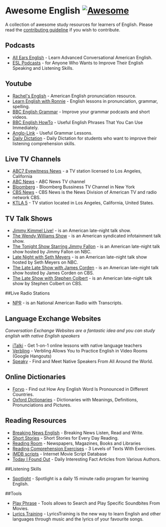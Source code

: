 # Awesome English [![Awesome](https://cdn.rawgit.com/sindresorhus/awesome/d7305f38d29fed78fa85652e3a63e154dd8e8829/media/badge.svg)](https://github.com/sindresorhus/awesome)
A collection of awesome study resources for learners of English. Please read the [contributing guideline](contributing.md) if you wish to contribute.

## Podcasts

* [All Ears English](http://allearsenglish.com/) - Learn Advanced Conversational American English.
* [ESL Podcasts](https://www.eslpod.com/) - for Anyone Who Wants to Improve Their English Speaking and Listening Skills.

## Youtube

* [Rachel's English](https://www.youtube.com/user/rachelsenglish) - American English pronunciation resource.
* [Learn English with Ronnie](https://www.youtube.com/user/EnglishLessons4U) - English lessons in pronunciation, grammar, spelling.
* [BBC English Grammar](https://www.youtube.com/playlist?list=PLcetZ6gSk96_zHuVg6Ecy2F7j4Aq4valQ) - Improve your grammar podcasts and short videos.
* [BBC English HowTo](https://www.youtube.com/playlist?list=PLcetZ6gSk9692RVJgFx4JXwFG4mWK0XGj) - Useful English Phrases That You Can Use Immediately.
* [Anglo-Link](https://www.youtube.com/user/MinooAngloLink/) - Useful Grammar Lessons.
* [Daily Dictation](https://www.youtube.com/user/dailydictation) - Daily Dictation for students who want to improve their listening comprehension skills.

## Live TV Channels
* [ABC7 Eyewitness News](http://abc7.com/live/) - a TV station licensed to Los Angeles, California
* [ABC News](http://abcnews.go.com/Live) - ABC News TV channel
* [Bloomberg](http://www.bloomberg.com/live/us) - Bloomberg Bussiness TV Channel in New York
* [CBS News](http://www.cbsnews.com/live/) - CBS News is the News Division of American TV and radio network CBS.
* [KTLA 5](http://ktla.com/on-air/live-streaming/) - TV station located in Los Angeles, California, United States.

## TV Talk Shows
* [Jimmy Kimmel Live!](https://www.youtube.com/user/JimmyKimmelLive) - is an American late-night talk show.
* [The Wendy Williams Show](https://www.youtube.com/user/WendyWilliamsShow) - is an American syndicated infotainment talk show.
* [The Tonight Show Starring Jimmy Fallon](https://www.youtube.com/user/latenight) -  is an American late-night talk show hosted by Jimmy Fallon on NBC.
* [Late Night with Seth Meyers](https://www.youtube.com/user/LateNightSeth) - is an American late-night talk show hosted by Seth Meyers on NBC.
* [The Late Late Show with James Corden](https://www.youtube.com/user/TheLateLateShow) - is an American late-night talk show hosted by James Corden on CBS.
* [The Late Show with Stephen Colbert](https://www.youtube.com/channel/UCMtFAi84ehTSYSE9XoHefig) - is an American late-night talk show by Stephen Colbert on CBS.

##Live Radio Stations
* [NPR](http://www.npr.org/) - is an National American Radio with Transcripts.

## Language Exchange Websites

*Conversation Exchange Websites are a fantastic idea and you can study english with native English speakers*

* [iTalki](https://www.italki.com/) - Get 1-on-1 online lessons with native language teachers
* [Verbling](https://www.verbling.com/community) - Verbling Allows You to Practice English in Video Rooms (Google Hangouts)
* [Speaky](https://www.gospeaky.com/) - Find and Meet Native Speakers From All Around the World.

## Online Dictionaries

* [Forvo](http://forvo.com/) -  Find out How Any English Word Is Pronounced in Different Countries.
* [Oxford Dictionaries](http://www.oxfordlearnersdictionaries.com/) - Dictionaries with Meanings, Definitions, Pronunciations and Pictures.

## Reading Resources

* [Breaking News English](http://www.breakingnewsenglish.com/) - Breaking News Listen, Read and Write.
* [Short Stories](http://www.short-stories.co.uk/) - Short Stories for Every Day Reading.
* [Reading Room](http://www.englishpage.com/readingroom/readingroomintro.html) - Newspapers, Magazines, Books and Libraries
* [Reading Comprehension Exercises](http://www.usingenglish.com/comprehension/) - 3 Levels of Texts With Exercises.
* [IMDB scripts](http://www.imsdb.com/) - Internet Movie Script Database
* [Today I Found Out](http://www.todayifoundout.com/) - Daily Interesting Fact Articles from Various Authors.

##Listening Skills
* [Spotlight](http://spotlightenglish.com/) - Spotlight is a daily 15 minute radio program for learning English.

##Tools
* [Play Phrase](http://playphrase.me/) - Tools allows to Search and Play Specific Soundbites From Movies.
* [Lyrics Training](http://lyricstraining.com/) - LyricsTraining is the new way to learn English and other languages through music and the lyrics of your favourite songs.


